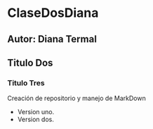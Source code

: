 # ClaseDosDiana
## Autor: Diana Termal
## Titulo Dos
### Titulo Tres
Creación de repositorio y manejo de MarkDown
- Version uno.
- Version dos.
  

